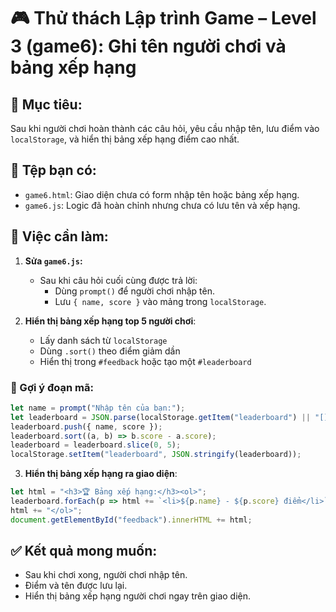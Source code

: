 
# 🎮 Thử thách Lập trình Game – Level 3 (game6): Ghi tên người chơi và bảng xếp hạng

## 🧠 Mục tiêu:
Sau khi người chơi hoàn thành các câu hỏi, yêu cầu nhập tên, lưu điểm vào `localStorage`, và hiển thị bảng xếp hạng điểm cao nhất.

## 📂 Tệp bạn có:
- `game6.html`: Giao diện chưa có form nhập tên hoặc bảng xếp hạng.
- `game6.js`: Logic đã hoàn chỉnh nhưng chưa có lưu tên và xếp hạng.

## 🔧 Việc cần làm:

1. **Sửa `game6.js`:**
   - Sau khi câu hỏi cuối cùng được trả lời:
     - Dùng `prompt()` để người chơi nhập tên.
     - Lưu `{ name, score }` vào mảng trong `localStorage`.

2. **Hiển thị bảng xếp hạng top 5 người chơi**:
   - Lấy danh sách từ `localStorage`
   - Dùng `.sort()` theo điểm giảm dần
   - Hiển thị trong `#feedback` hoặc tạo một `#leaderboard`

### 🧪 Gợi ý đoạn mã:
```js
let name = prompt("Nhập tên của bạn:");
let leaderboard = JSON.parse(localStorage.getItem("leaderboard") || "[]");
leaderboard.push({ name, score });
leaderboard.sort((a, b) => b.score - a.score);
leaderboard = leaderboard.slice(0, 5);
localStorage.setItem("leaderboard", JSON.stringify(leaderboard));
```

3. **Hiển thị bảng xếp hạng ra giao diện**:
```js
let html = "<h3>🏆 Bảng xếp hạng:</h3><ol>";
leaderboard.forEach(p => html += `<li>${p.name} - ${p.score} điểm</li>`);
html += "</ol>";
document.getElementById("feedback").innerHTML += html;
```

## ✅ Kết quả mong muốn:
- Sau khi chơi xong, người chơi nhập tên.
- Điểm và tên được lưu lại.
- Hiển thị bảng xếp hạng người chơi ngay trên giao diện.
